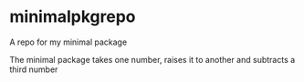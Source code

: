 # minimalpkgrepo
A repo for my minimal package

The minimal package takes one number, raises it to another and subtracts a third number 
